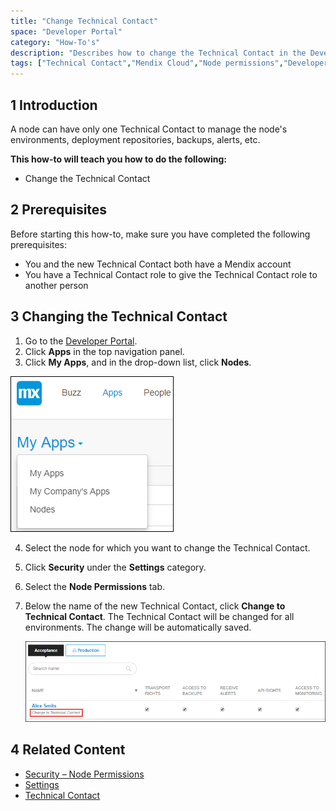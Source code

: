 ```yaml
---
title: "Change Technical Contact"
space: "Developer Portal"
category: "How-To's"
description: "Describes how to change the Technical Contact in the Developer Portal."
tags: ["Technical Contact","Mendix Cloud","Node permissions","Developer Portal"]
---
```


## 1 Introduction

A node can have only one Technical Contact to manage the node's environments, deployment repositories, backups, alerts, etc. 

**This how-to will teach you how to do the following:**

* Change the Technical Contact

## 2 Prerequisites

Before starting this how-to, make sure you have completed the following prerequisites:

* You and the new Technical Contact both have a Mendix account
* You have a Technical Contact role to give the Technical Contact role to another person

## 3 Changing the Technical Contact

1. Go to the [Developer Portal](http://home.mendix.com).
2. Click **Apps** in the top navigation panel.
3. Click **My Apps**, and in the drop-down list, click **Nodes**.

 ![](attachments/general/myapps.png)

4. Select the node for which you want to change the Technical Contact.
5. Click **Security** under the **Settings** category.
6. Select the **Node Permissions** tab.
7. Below the name of the new Technical Contact, click **Change to Technical Contact**. The Technical Contact will be changed for all environments. The change will be automatically saved.

    ![](attachments/settings/change-technicalcontact.png)   

## 4 Related Content

* [Security – Node Permissions](/developerportal/settings/node-permissions)
* [Settings](/developerportal/settings)
* [Technical Contact](/developerportal/settings/technical-contact)
